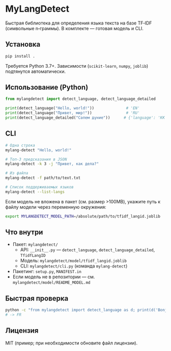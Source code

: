 # MyLangDetect

Быстрая библиотека для определения языка текста на базе TF‑IDF (символьные n‑граммы). В комплекте — готовая модель и CLI.

## Установка

```bash
pip install .
```

Требуется Python 3.7+. Зависимости (`scikit-learn`, `numpy`, `joblib`) подтянутся автоматически.

## Использование (Python)

```python
from mylangdetect import detect_language, detect_language_detailed

print(detect_language("Hello, world!"))              # 'EN'
print(detect_language("Привет, мир!"))               # 'RU'
print(detect_language_detailed("Сәлем дүние"))      # {'language': 'KK', 'confidence': ...}
```

## CLI

```bash
# Одна строка
mylang-detect "Hello, world!"

# Топ-3 предсказания в JSON
mylang-detect -k 3 -j "Привет, как дела?"

# Из файла
mylang-detect -f path/to/text.txt

# Список поддерживаемых языков
mylang-detect --list-langs
```

Если модель не вложена в пакет (см. размер >100MB), укажите путь к файлу модели через переменную окружения:

```bash
export MYLANGDETECT_MODEL_PATH=/absolute/path/to/tfidf_langid.joblib
```

## Что внутри
- Пакет: `mylangdetect/`
  - API: `__init__.py` — `detect_language`, `detect_language_detailed`, `TfidfLangID`
  - Модель: `mylangdetect/model/tfidf_langid.joblib`
  - CLI: `mylangdetect/cli.py` (команда `mylang-detect`)
- Пакетинг: `setup.py`, `MANIFEST.in`
- Если модель не в репозитории — см. `mylangdetect/model/README_MODEL.md`

## Быстрая проверка
```bash
python -c "from mylangdetect import detect_language as d; print(d('Bonjour'))"
# -> FR
```

## Лицензия
MIT (пример; при необходимости обновите файл лицензии).
